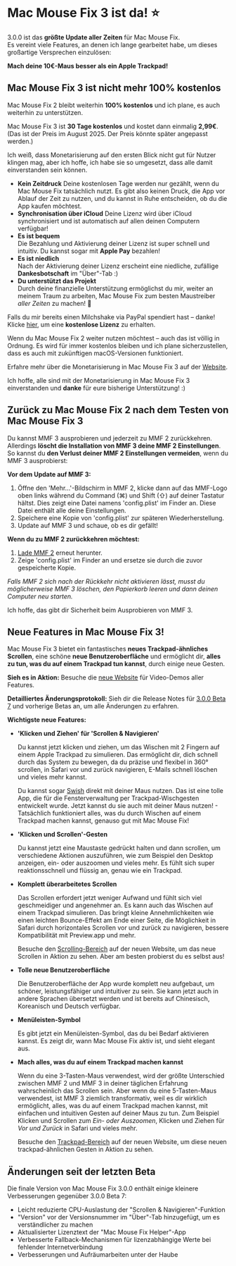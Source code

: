 # Mac Mouse Fix 3 ist da! ⭐️

3.0.0 ist das **größte Update aller Zeiten** für Mac Mouse Fix.\
Es vereint viele Features, an denen ich lange gearbeitet habe, um dieses großartige Versprechen einzulösen:

**Mach deine 10€-Maus besser als ein Apple Trackpad!**

## Mac Mouse Fix 3 ist nicht mehr 100% kostenlos

Mac Mouse Fix 2 bleibt weiterhin **100% kostenlos** und ich plane, es auch weiterhin zu unterstützen.

Mac Mouse Fix 3 ist **30 Tage kostenlos** und kostet dann einmalig **2,99€**.\
(Das ist der Preis im August 2025. Der Preis könnte später angepasst werden.)

Ich weiß, dass Monetarisierung auf den ersten Blick nicht gut für Nutzer klingen mag, aber ich hoffe, ich habe sie so umgesetzt, dass alle damit einverstanden sein können.

- **Kein Zeitdruck**
   Deine kostenlosen Tage werden nur gezählt, wenn du Mac Mouse Fix tatsächlich nutzt. Es gibt also keinen Druck, die App vor Ablauf der Zeit zu nutzen, und du kannst in Ruhe entscheiden, ob du die App kaufen möchtest.
- **Synchronisation über iCloud**
   Deine Lizenz wird über iCloud synchronisiert und ist automatisch auf allen deinen Computern verfügbar!
- **Es ist bequem**\
   Die Bezahlung und Aktivierung deiner Lizenz ist super schnell und intuitiv. Du kannst sogar mit **Apple Pay** bezahlen!
- **Es ist niedlich**\
   Nach der Aktivierung deiner Lizenz erscheint eine niedliche, zufällige **Dankesbotschaft** im "Über"-Tab :)
- **Du unterstützt das Projekt**\
   Durch deine finanzielle Unterstützung ermöglichst du mir, weiter an meinem Traum zu arbeiten, Mac Mouse Fix zum besten Maustreiber *aller Zeiten* zu machen! 🚀

Falls du mir bereits einen Milchshake via PayPal spendiert hast – danke! Klicke [hier](https://redirect.macmousefix.com/?locale=en&target=mmf-apply-for-milkshake-license), um eine **kostenlose Lizenz** zu erhalten.

Wenn du Mac Mouse Fix 2 weiter nutzen möchtest – auch das ist völlig in Ordnung. Es wird für immer kostenlos bleiben und ich plane sicherzustellen, dass es auch mit zukünftigen macOS-Versionen funktioniert.

Erfahre mehr über die Monetarisierung in Mac Mouse Fix 3 auf der [Website](https://macmousefix.com/#price).

Ich hoffe, alle sind mit der Monetarisierung in Mac Mouse Fix 3 einverstanden und **danke** für eure bisherige Unterstützung! :)

## Zurück zu Mac Mouse Fix 2 nach dem Testen von Mac Mouse Fix 3

Du kannst MMF 3 ausprobieren und jederzeit zu MMF 2 zurückkehren.
Allerdings **löscht die Installation von MMF 3 deine MMF 2 Einstellungen**.
So kannst du **den Verlust deiner MMF 2 Einstellungen vermeiden**, wenn du MMF 3 ausprobierst:

**Vor dem Update auf MMF 3:**
1. Öffne den 'Mehr...'-Bildschirm in MMF 2, klicke dann auf das MMF-Logo oben links während du Command (⌘) und Shift (⇧) auf deiner Tastatur hältst. Dies zeigt eine Datei namens 'config.plist' im Finder an. Diese Datei enthält alle deine Einstellungen.
2. Speichere eine Kopie von 'config.plist' zur späteren Wiederherstellung.
3. Update auf MMF 3 und schaue, ob es dir gefällt!

**Wenn du zu MMF 2 zurückkehren möchtest:**
1. [Lade MMF 2](https://redirect.macmousefix.com/?locale=en&target=mmf2-latest) erneut herunter.
2. Zeige 'config.plist' im Finder an und ersetze sie durch die zuvor gespeicherte Kopie.

*Falls MMF 2 sich nach der Rückkehr nicht aktivieren lässt, musst du möglicherweise MMF 3 löschen, den Papierkorb leeren und dann deinen Computer neu starten.*

Ich hoffe, das gibt dir Sicherheit beim Ausprobieren von MMF 3.

## Neue Features in Mac Mouse Fix 3!

Mac Mouse Fix 3 bietet ein fantastisches **neues Trackpad-ähnliches Scrollen**, eine schöne **neue Benutzeroberfläche** und ermöglicht dir, **alles zu tun, was du auf einem Trackpad tun kannst**, durch einige neue Gesten.

**Sieh es in Aktion:**
Besuche die [neue Website](https://macmousefix.com) für Video-Demos aller Features.

**Detailliertes Änderungsprotokoll:**
Sieh dir die Release Notes für [3.0.0 Beta 7](https://github.com/noah-nuebling/mac-mouse-fix/releases/tag/3.0.0-Beta-7) und vorherige Betas an, um alle Änderungen zu erfahren.

**Wichtigste neue Features:**

- **'Klicken und Ziehen' für 'Scrollen & Navigieren'**

    Du kannst jetzt klicken und ziehen, um das Wischen mit 2 Fingern auf einem Apple Trackpad zu simulieren. Das ermöglicht dir, dich schnell durch das System zu bewegen, da du präzise und flexibel in 360° scrollen, in Safari vor und zurück navigieren, E-Mails schnell löschen und vieles mehr kannst.

    Du kannst sogar [Swish](https://highlyopinionated.co/swish/) direkt mit deiner Maus nutzen. Das ist eine tolle App, die für die Fensterverwaltung per Trackpad-Wischgesten entwickelt wurde. Jetzt kannst du sie auch mit deiner Maus nutzen! - Tatsächlich funktioniert alles, was du durch Wischen auf einem Trackpad machen kannst, genauso gut mit Mac Mouse Fix!

- **'Klicken und Scrollen'-Gesten**

    Du kannst jetzt eine Maustaste gedrückt halten und dann scrollen, um verschiedene Aktionen auszuführen, wie zum Beispiel den Desktop anzeigen, ein- oder auszoomen und vieles mehr. Es fühlt sich super reaktionsschnell und flüssig an, genau wie ein Trackpad.

- **Komplett überarbeitetes Scrollen**

    Das Scrollen erfordert jetzt weniger Aufwand und fühlt sich viel geschmeidiger und angenehmer an. Es kann auch das Wischen auf einem Trackpad simulieren. Das bringt kleine Annehmlichkeiten wie einen leichten Bounce-Effekt am Ende einer Seite, die Möglichkeit in Safari durch horizontales Scrollen vor und zurück zu navigieren, bessere Kompatibilität mit Preview.app und mehr.

    Besuche den [Scrolling-Bereich](https://macmousefix.com/#scroll) auf der neuen Website, um das neue Scrollen in Aktion zu sehen. Aber am besten probierst du es selbst aus!

- **Tolle neue Benutzeroberfläche**

    Die Benutzeroberfläche der App wurde komplett neu aufgebaut, um schöner, leistungsfähiger und intuitiver zu sein. Sie kann jetzt auch in andere Sprachen übersetzt werden und ist bereits auf Chinesisch, Koreanisch und Deutsch verfügbar.

- **Menüleisten-Symbol**

    Es gibt jetzt ein Menüleisten-Symbol, das du bei Bedarf aktivieren kannst. Es zeigt dir, wann Mac Mouse Fix aktiv ist, und sieht elegant aus.

- **Mach alles, was du auf einem Trackpad machen kannst**

    Wenn du eine 3-Tasten-Maus verwendest, wird der größte Unterschied zwischen MMF 2 und MMF 3 in deiner täglichen Erfahrung wahrscheinlich das Scrollen sein. Aber wenn du eine 5-Tasten-Maus verwendest, ist MMF 3 ziemlich transformativ, weil es dir wirklich ermöglicht, alles, was du auf einem Trackpad machen kannst, mit einfachen und intuitiven Gesten auf deiner Maus zu tun. Zum Beispiel Klicken und Scrollen zum *Ein- oder Auszoomen*, Klicken und Ziehen für *Vor und Zurück* in Safari und vieles mehr.

    Besuche den [Trackpad-Bereich](https://macmousefix.com/#trackpad) auf der neuen Website, um diese neuen trackpad-ähnlichen Gesten in Aktion zu sehen.

## Änderungen seit der letzten Beta

Die finale Version von Mac Mouse Fix 3.0.0 enthält einige kleinere Verbesserungen gegenüber 3.0.0 Beta 7:

- Leicht reduzierte CPU-Auslastung der "Scrollen & Navigieren"-Funktion
- "Version" vor der Versionsnummer im "Über"-Tab hinzugefügt, um es verständlicher zu machen
- Aktualisierter Lizenztext der "Mac Mouse Fix Helper"-App
- Verbesserte Fallback-Mechanismen für lizenzabhängige Werte bei fehlender Internetverbindung
- Verbesserungen und Aufräumarbeiten unter der Haube